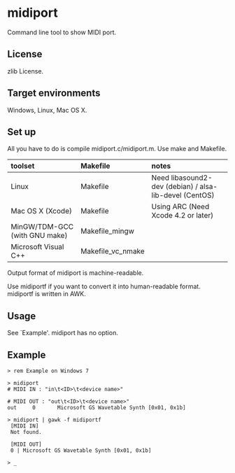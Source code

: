 midiport
========

Command line tool to show MIDI port.

License
-------

zlib License.

Target environments
-------------------

Windows, Linux, Mac OS X.

Set up
------

All you have to do is compile midiport.c/midiport.m. Use make and Makefile.

| toolset                       | Makefile          | notes                                                  |
|:------------------------------|:------------------|:-------------------------------------------------------|
| Linux                         | Makefile          | Need libasound2-dev (debian) / alsa-lib-devel (CentOS) |
| Mac OS X (Xcode)              | Makefile          | Using ARC (Need Xcode 4.2 or later)                    |
| MinGW/TDM-GCC (with GNU make) | Makefile_mingw    |                                                        |
| Microsoft Visual C++          | Makefile_vc_nmake |                                                        |

Output format of midiport is machine-readable.

Use midiportf if you want to convert it into human-readable format.
midiportf is written in AWK.

Usage
-----

See \`Example'. midiport has no option.

Example
-------

    > rem Example on Windows 7
    
    > midiport
    # MIDI IN : "in\t<ID>\t<device name>"
    
    # MIDI OUT : "out\t<ID>\t<device name>"
    out     0       Microsoft GS Wavetable Synth [0x01, 0x1b]
    
    > midiport | gawk -f midiportf
     [MIDI IN]
     Not found.
    
     [MIDI OUT]
     0 | Microsoft GS Wavetable Synth [0x01, 0x1b]
    
    > _
